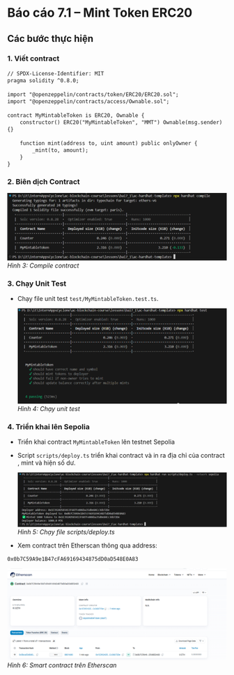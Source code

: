 # Báo cáo 7.1 – Mint Token ERC20

## Các bước thực hiện

### 1. **Viết contract**

```solidity
// SPDX-License-Identifier: MIT
pragma solidity ^0.8.0;

import "@openzeppelin/contracts/token/ERC20/ERC20.sol";
import "@openzeppelin/contracts/access/Ownable.sol";

contract MyMintableToken is ERC20, Ownable {
    constructor() ERC20("MyMintableToken", "MMT") Ownable(msg.sender) {}

    function mint(address to, uint amount) public onlyOwner {
        _mint(to, amount);
    }
}
```

### 2. **Biên dịch Contract**


  ![Biên dịch Contract](image/compile.png)
  *Hình 3: Compile contract*

### 3. **Chạy Unit Test**
- Chạy file unit test `test/MyMintableToken.test.ts`.

  ![Chạy Unit Test](image/unittest.png)
  *Hình 4: Chạy unit test*

### 4. **Triển khai lên Sepolia**
- Triển khai contract `MyMintableToken` lên testnet Sepolia 
- Script `scripts/deploy.ts` triển khai contract và in ra địa chỉ của contract , mint và hiện số dư.

  ![Triển khai lên Sepolia](image/deploy1.png)
  *Hình 5: Chạy file scripts/deploy.ts*

- Xem contract trên Etherscan thông qua address: 
```bash
0x0b7C59A9e1B47cFA69169434875dD0aD548E0A83
```
  ![Kiểm tra trên Etherscan](image/contract.png)
  *Hình 6: Smart contract trên Etherscan*

